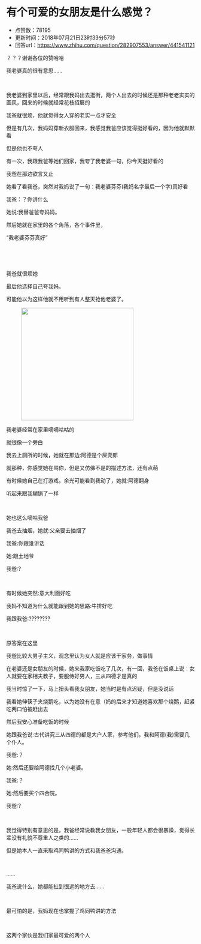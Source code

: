# 有个可爱的女朋友是什么感觉？
- 点赞数：78195
- 更新时间：2018年07月21日23时33分57秒
- 回答url：https://www.zhihu.com/question/282907553/answer/441541121
<body>
 <p data-pid="D7VoV_4-">？？？谢谢各位的赞哈哈</p>
 <p data-pid="SEy0W6lK">我老婆真的很有意思……</p>
 <p class="ztext-empty-paragraph"><br></p>
 <p data-pid="yviQw9OJ">我老婆到家里以后，经常跟我妈出去逛街，两个人出去的时候还是那种老老实实的画风，回来的时候就经常花枝招展的</p>
 <p data-pid="Rc8f9dF5">我爸就很烦，他就觉得女人穿的老实一点才安全</p>
 <p data-pid="PV0GFif2">但是有几次，我妈妈穿新衣服回来，我感觉我爸应该觉得挺好看的，因为他就默默看</p>
 <p data-pid="fOZzlOWV">但是他也不夸人</p>
 <p data-pid="C_1pDnVg">有一次，我跟我爸等她们回家，我夸了我老婆一句，你今天挺好看的</p>
 <p data-pid="TZQkUfJe">我爸在那边欲言又止</p>
 <p data-pid="yw_qXK13">她看了看我爸，突然对我妈说了一句：我老婆芬芬(我妈名字最后一个字)真好看</p>
 <p data-pid="U9pjTwHk">我爸：？你讲什么</p>
 <p data-pid="WdRmt4V-">她说:我替爸爸夸妈妈。</p>
 <p data-pid="iGkyQq72">然后她就在家里的各个角落，各个事件里，</p>
 <p data-pid="wM6e1COR">“我老婆芬芬真好”</p>
 <p class="ztext-empty-paragraph"><br></p>
 <p class="ztext-empty-paragraph"><br></p>
 <p data-pid="jrQDZys0">我爸就很烦她</p>
 <p data-pid="DZC8buWa">最后他选择自己夸我妈。</p>
 <p data-pid="YhKLuHYx">可能他以为这样他就不用听到有人整天抢他老婆了。</p>
 <figure data-size="normal">
  <img src="https://pic1.zhimg.com/50/v2-cb35b5120b143a8d62c561173c982035_720w.jpg?source=1940ef5c" data-rawwidth="300" data-rawheight="280" data-size="normal" data-original-token="v2-414f91c9946499ad19f41ea290f70206" data-default-watermark-src="https://pic1.zhimg.com/50/v2-cb35b5120b143a8d62c561173c982035_720w.jpg?source=1940ef5c" class="content_image" width="300">
 </figure>
 <p data-pid="f_OJCXcN">我老婆经常在家里嘀嘀咕咕的</p>
 <p data-pid="L1joopo6">就很像一个旁白</p>
 <p data-pid="4nGO6fYL">我去上厕所的时候，她就在那边:阿德是个屎壳郎</p>
 <p data-pid="KTf2rrhj">就那种，你感觉她在骂你，但是又仿佛不是的描述方法，还有点萌</p>
 <p data-pid="XBGvW5k6">有时候她自己在打游戏，余光可能看到我动了，她就:阿德翻身</p>
 <p data-pid="X_xVe_y4">听起来跟我糊锅了一样</p>
 <p class="ztext-empty-paragraph"><br></p>
 <p data-pid="FQYaYdYf">她也这么嘀咕我爸</p>
 <p data-pid="s2c1Y-Kv">我爸去抽烟，她就:父亲要去抽烟了</p>
 <p data-pid="PwOPPm-J">我爸:你跟谁讲话</p>
 <p data-pid="EczQBOxp">她:跟土地爷</p>
 <p data-pid="_eXbZgeq">我爸:?</p>
 <p class="ztext-empty-paragraph"><br></p>
 <p data-pid="aGcFkAzy">有时候她突然:意大利面好吃</p>
 <p data-pid="O4sXCBfm">我妈不知道为什么就能跟到她的思路:牛排好吃</p>
 <p data-pid="f7r5Eg50">我跟我爸:????????</p>
 <p class="ztext-empty-paragraph"><br></p>
 <p data-pid="RQH654eP">原答案在这里</p>
 <p data-pid="codBs-Vh">我爸比较大男子主义，观念里认为女人就是应该干家务，做事情</p>
 <p data-pid="4oun4wN_">在老婆还是女朋友的时候，她来我家吃饭吃了几次，有一回，我爸在饭桌上说：女人就要在家相夫教子，要服侍好男人，三从四德才是真的</p>
 <p data-pid="TU6u_6RZ">我当时惊了一下，马上扭头看我女朋友，她当时是有点迟疑，但是没说话</p>
 <p data-pid="lHVXuohR">我看她伸筷子夹烧鹅吃，以为她没有在意（妈的后来才知道她喜欢那个烧鹅，赶紧吃两口怕被赶出去</p>
 <p data-pid="0NOYKAFv">然后我安心准备吃饭的时候</p>
 <p data-pid="NVD2gKiQ">她跟我爸说:古代讲究三从四德的都是大户人家，参考他们，我和阿德(我)需要几个仆人。</p>
 <p data-pid="mgaR782K">我爸:？</p>
 <p data-pid="0VG0-2iF">她:然后还要给阿德找几个小老婆。</p>
 <p data-pid="9iiJ1eN5">我爸:？</p>
 <p data-pid="smbvlwY6">她:然后要买个四合院。</p>
 <p data-pid="w-1rVSoD">我爸:?</p>
 <p class="ztext-empty-paragraph"><br></p>
 <p data-pid="tli4LJZp">我觉得特别有意思的是，我爸经常说教我女朋友，一般年轻人都会很暴躁，觉得长辈没有礼貌不尊重人之类的……</p>
 <p data-pid="bvnup3wi">但是她本人一直采取鸡同鸭讲的方式和我爸爸沟通。</p>
 <p class="ztext-empty-paragraph"><br></p>
 <p data-pid="wdMNzS8b">……</p>
 <p data-pid="wTcbCwIL">我爸说什么，她都能扯到很远的地方去……</p>
 <p class="ztext-empty-paragraph"><br></p>
 <p data-pid="GMWhz-y1">最可怕的是，我妈现在也掌握了鸡同鸭讲的方法</p>
 <p class="ztext-empty-paragraph"><br></p>
 <p data-pid="tbqzz4WQ">这两个家伙是我们家最可爱的两个人</p>
</body>